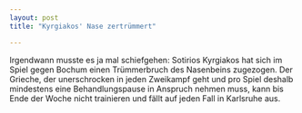```yaml
---
layout: post
title: "Kyrgiakos' Nase zertrümmert"

---
```


Irgendwann musste es ja mal schiefgehen: Sotirios Kyrgiakos hat sich im Spiel gegen Bochum einen Trümmerbruch des Nasenbeins zugezogen. Der Grieche, der unerschrocken in jeden Zweikampf geht und pro Spiel deshalb mindestens eine Behandlungspause in Anspruch nehmen muss, kann bis Ende der Woche nicht trainieren und fällt auf jeden Fall in Karlsruhe aus.


